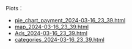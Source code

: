 Plots：
- [pie_chart_payment_2024-03-16_23_39.html](https://Ching-Yang.github.io/Group12_IB9HP0/figures/pie_chart_payment_2024-03-16_23_39.html)
- [map_2024-03-16_23_39.html](https://Ching-Yang.github.io/Group12_IB9HP0/figures/map_2024-03-16_23_39.html)
- [Ads_2024-03-16_23_39.html](https://Ching-Yang.github.io/Group12_IB9HP0/figures/Ads_2024-03-16_23_39.html)
- [categories_2024-03-16_23_39.html](https://Ching-Yang.github.io/Group12_IB9HP0/figures/categories_2024-03-16_23_39.html)
